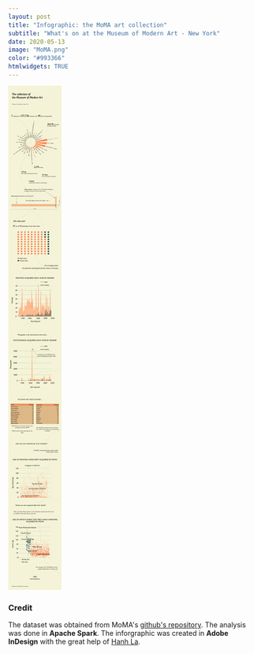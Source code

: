 ```yaml
---
layout: post
title: "Infographic: the MoMA art collection"
subtitle: "What's on at the Museum of Modern Art - New York"
date: 2020-05-13
image: "MoMA.png"
color: "#993366"
htmlwidgets: TRUE
---
```



![](/assets/images/moma_info.png)

### Credit
The dataset was obtained from MoMA's [github's repository](https://github.com/MuseumofModernArt/collection). The analysis was done in **Apache Spark**. The inforgraphic was created in **Adobe InDesign** with the great help of [Hanh La](https://www.linkedin.com/in/hanh-la-06886b128/).



